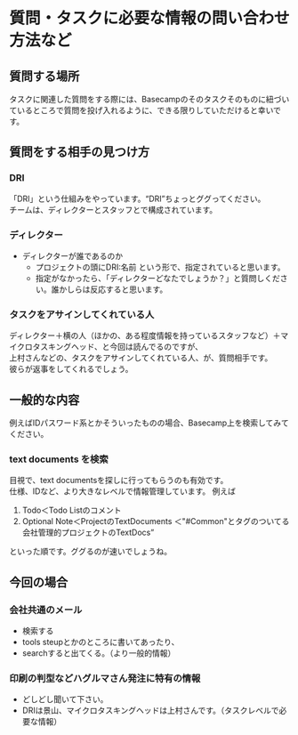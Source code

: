 質問・タスクに必要な情報の問い合わせ方法など
=====
質問する場所
-----
タスクに関連した質問をする際には、Basecampのそのタスクそのものに紐づいているところで質問を投げ入れるように、できる限りしていただけると幸いです。

質問をする相手の見つけ方
-----
### DRI
「DRI」という仕組みをやっています。“DRI”ちょっとググってください。  
チームは、ディレクターとスタッフとで構成されています。

### ディレクター
- ディレクターが誰であるのか
  - プロジェクトの頭にDRI:名前 という形で、指定されていると思います。
  - 指定がなかったら、「ディレクターどなたでしょうか？」と質問しください。誰かしらは反応すると思います。

### タスクをアサインしてくれている人
ディレクター＋横の人（ほかの、ある程度情報を持っているスタッフなど）＋マイクロタスキングヘッド、と今回は読んでるのですが、  
上村さんなどの、タスクをアサインしてくれている人、が、質問相手です。  
彼らが返事をしてくれるでしょう。

一般的な内容
-----
例えばIDパスワード系とかそういったものの場合、Basecamp上を検索してみてください。

### text documents を検索
目視で、text documentsを探しに行ってもらうのも有効です。  
仕様、IDなど、より大きなレベルで情報管理しています。
例えば
  1. Todo＜Todo Listのコメント
  2.  Optional Note＜ProjectのTextDocuments ＜"#Common"とタグのついてる会社管理的プロジェクトのTextDocs”
  
といった順です。ググるのが速いでしょうね。

今回の場合
-----
### 会社共通のメール
- 検索する
- tools steupとかのところに書いてあったり、
- searchすると出てくる。（より一般的情報）​​​

### 印刷の判型などハグルマさん発注に特有の情報
- どしどし聞いて下さい。
- DRIは景山、マイクロタスキングヘッドは上村さんです。（タスクレベルで必要な情報）


